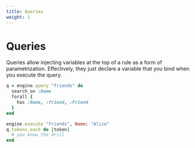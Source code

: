 ```yaml
---
title: Queries
weight: 1
---
```


# Queries

Queries allow injecting variables at the top of a rule as a form of parametrization. Effectively, they just declare a variable that you bind when you execute the query.

```ruby
q = engine.query "friends" do
  search_on :Name
  forall {
    has :Name, :friend, :Friend
  }
end

engine.execute "friends", Name: "Alice"
q.tokens.each do |token|
  # you know the drill
end
```
